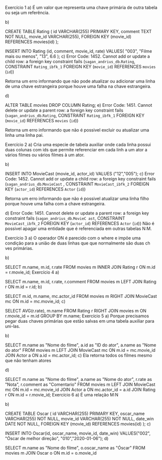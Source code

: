 Exercício 1
a) É um valor que representa uma chave primária de outra tabela ou seja um referência.

b)

CREATE TABLE Rating (
	id VARCHAR(255) PRIMARY KEY,
    comment TEXT NOT NULL,
    movie_id VARCHAR(255),
    FOREIGN KEY (movie_id) REFERENCES movies(id)
);

INSERT INTO Rating (id, comment, movie_id, rate)
VALUES(
  "003", 
  "Filme mais ou menos",
  "13",
  6.6
);
c) Error Code: 1452. Cannot add or update a child row: a foreign key constraint fails (`sagan_andrius_db`.`Rating`, CONSTRAINT `Rating_ibfk_1` FOREIGN KEY (`movie_id`) REFERENCES `movies` (`id`))

Retorna um erro informando que não pode atualizar ou adicionar uma linha de uma chave estrangeira porque houve uma falha na chave estrangeira.

d)

ALTER TABLE movies DROP COLUMN Rating;
e) Error Code: 1451. Cannot delete or update a parent row: a foreign key constraint fails (`sagan_andrius_db`.`Rating`, CONSTRAINT `Rating_ibfk_1` FOREIGN KEY (`movie_id`) REFERENCES `movies` (`id`))

Retorna um erro informando que não é possivel excluir ou atualizar uma linha uma linha pai.

Exercício 2
a) Cria uma especie de tabela auxiliar onde cada linha possui duas colunas com ids que permite referenciar em cada linh a um ator a vários filmes ou vários filmes à um ator.

b)

INSERT INTO MovieCast (movie_id, actor_id) VALUES ("12","005");
c) Error Code: 1452. Cannot add or update a child row: a foreign key constraint fails (`sagan_andrius_db`.`MovieCast` , CONSTRAINT `MovieCast_ibfk_2` FOREIGN KEY (`actor_id`) REFERENCES `Actor` (`id`))

Retorna um erro informando que não é possivel atualizar uma linha filho porque houve uma falha com a chave estrangeira.

d) Error Code: 1451. Cannot delete or update a parent row: a foreign key constraint fails (`sagan_andrius_db`.`MovieC ast`, CONSTRAINT `MovieCast_ibfk_2` FOREIGN KEY (`actor_id`) REFERENCES `Actor` (`id`)) Não é possivel apagar uma entidade que é referenciada em outras tabelas N:M.

Exercício 3
a) O operador ON é parecido com o where e impõe uma condição para a união de duas linhas que que normalmente são duas ch ves primárias.

b)

SELECT m.name, m.id, r.rate FROM movies m 
INNER JOIN Rating r ON m.id = r.movie_id;
Exercício 4
a)

SELECT m.name, m.id, r.rate, r.comment FROM movies m LEFT JOIN Rating r ON m.id = r.id;
b)

SELECT m.id, m.name, mc.actor_id FROM movies  m RIGHT JOIN MovieCast mc ON m.id = mc.movie_id;
c)

SELECT AVG(r.rate), m.name FROM Rating r RIGHT JOIN  movies m ON r.movie_id = m.id GROUP BY m.name;
Exercício 5
a) Porque precisamos pegar duas chaves primárias que estão salvas em uma tabela auxiliar para uni-las.

b)

SELECT m.name as "Nome do filme", a.id as "ID do ator", a.name as "Nome do ator" FROM movies m
LEFT JOIN MovieCast mc ON m.id = mc.movie_id
JOIN Actor a ON a.id = mc.actor_id;
c) Ela retorna todos os filmes mesmo que não tenham atores

d)

SELECT m.name as "Nome do filme", a.name as "Nome do ator", r.rate as "Nota", r.comment as "Comentario"
FROM movies m
LEFT JOIN MovieCast mc ON m.id = mc.movie_id
JOIN Actor a ON mc.actor_id = a.id
JOIN Rating r ON m.id = r.movie_id;
Exercício 6
a) É uma relação M:N

b)

CREATE TABLE Oscar (
	id VARCHAR(255) PRIMARY KEY,
    oscar_name VARCHAR(255) NOT NULL,
    movie_id VARCHAR(255) NOT NULL,
    date_win DATE NOT NULL,
    FOREIGN KEY (movie_id) REFERENCES movies(id)
);
c)

INSERT INTO Oscar(id, oscar_name, movie_id, date_win) VALUES("002", "Óscar de melhor direção", "010","2020-01-06");
d)

SELECT m.name as "Nome do filme", o.oscar_name as "Óscar" FROM movies m JOIN Oscar o ON m.id = o.movie_id